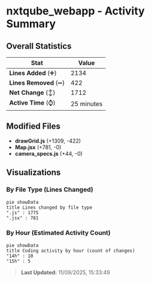 # nxtqube_webapp - Activity Summary 

## Overall Statistics

| Stat                   | Value                                                             |
| ---------------------- | ----------------------------------------------------------------- |
| **Lines Added** (➕)   | 2134                                          |
| **Lines Removed** (➖) | 422                                        |
| **Net Change** (↕)    | 1712                |
| **Active Time** (⌚)   | 25 minutes |


## Modified Files
- **drawGrid.js** (+1309, -422)
- **Map.jsx** (+781, -0)
- **camera_specs.js** (+44, -0)

## Visualizations

### By File Type (Lines Changed)

```mermaid
pie showData
title Lines changed by file type
".js" : 1775
".jsx" : 781
```

### By Hour (Estimated Activity Count)

```mermaid
pie showData
title Coding activity by hour (count of changes)
"14h" : 10
"15h" : 5
```


> **Last Updated:** 11/09/2025, 15:33:49